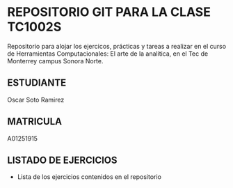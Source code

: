 # REPOSITORIO GIT PARA LA CLASE TC1002S
Repositorio para alojar los ejercicos, prácticas y tareas a realizar 
en el curso de Herramientas Computacionales: El arte de la analítica,
en el Tec de Monterrey campus Sonora Norte.
## ESTUDIANTE 
Oscar Soto Ramirez

## MATRICULA
A01251915

## LISTADO DE EJERCICIOS
* Lista de los ejercicios contenidos en el repositorio

